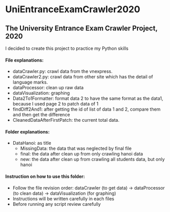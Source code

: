 # UniEntranceExamCrawler2020


## The University Entrance Exam Crawler Project, 2020

I decided to create this project to practice my Python skills

#### File explanations:
- dataCrawler.py: crawl data from the vnexpress.
- dataCrawler2.py:  crawl data from other site which has the detail of language marks.
- dataProcessor: clean up raw data
- dataVisualization: graphing
- Data2To1Formatter: format data 2 to have the same format as the data1, because I used page 2 to patch data of 1
- findDiff2And1: after getting the id of list of data 1 and 2, compare them and then get the difference
- CleanedDataAfterFirstPatch: the current total data.

#### Folder explanations:
- DataHanoi: as title
	+ MissingData: the data that was neglected by final file
	+ final: the data after clean up from only crawling hanoi data
	+ new: the data after clean up from crawling all students data, but only hanoi

#### Instruction on how to use this folder:
- Follow the file revision order: dataCrawler (to get data) -> dataProcessor (to clean data) -> dataVisualization (for graphing)
- Instructions will be written carefully in each files
- Before running any script review carefully
